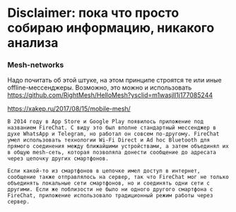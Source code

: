 # Disclaimer:  пока что просто собираю информацию, никакого анализа
### Mesh-networks
Надо почитать об этой штуке, на этом принципе строятся те или иные offline-мессенджеры. Возможно, это можно и использовать
https://github.com/RightMesh/HelloMesh?ysclid=m1wasjll1j177085244

https://xakep.ru/2017/08/15/mobile-mesh/ 
```
В 2014 году в App Store и Google Play появилось приложение под названием FireChat. С виду это был вполне стандартный мессенджер в духе WhatsApp и Telegram, но работал он совсем по-другому. FireChat умел использовать технологии Wi-Fi Direct и Ad hoc Bluetooth для прямого соединения между ближайшими устройствами, а затем объединял их в общую mesh-сеть, которая позволяла донести сообщение до адресата через цепочку других смартфонов.

Если какой-то из смартфонов в цепочке имел доступ в интернет, сообщение также отправлялось на сервер, так что FireChat мог не только объединять локальные сети смартфонов, но и соединять одни сети с другими. Если же поблизости не было ни одного другого смартфона с FireChat, приложение использовало традиционный режим работы через сервер.
```